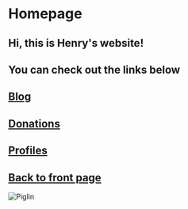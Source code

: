 ﻿# Homepage
## Hi, this is Henry's website!
## You can check out the links below

## [Blog](https://henrypersonalweb.github.io/blog)
## [Donations](https://henrypersonalweb.github.io/donations)
## [Profiles](https://henrypersonalweb.github.io/profile) 
## [Back to front page](https://henrypersonalweb.github.io/)
![Piglin](https://henrypersonalweb.github.io/piglin.gif)

